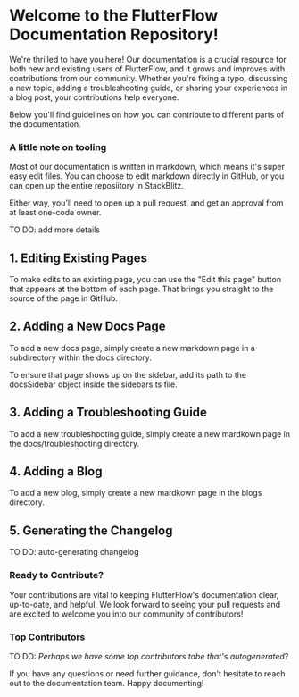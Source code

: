 
# Welcome to the FlutterFlow Documentation Repository!
We're thrilled to have you here! Our documentation is a crucial resource for both new and existing users of FlutterFlow, and it grows and improves with contributions from our community. Whether you're fixing a typo, discussing a new topic, adding a troubleshooting guide, or sharing your experiences in a blog post, your contributions help everyone.

Below you'll find guidelines on how you can contribute to different parts of the documentation.

### A little note on tooling
Most of our documentation is written in markdown, which means it's super easy edit files. 
You can choose to edit markdown directly in GitHub, or you can open up the entire reposiitory in StackBlitz.

Either way, you'll need to open up a pull request, and get an approval from at least one-code owner. 

TO DO: add more details

## 1. Editing Existing Pages
To make edits to an existing page, you can use the "Edit this page" button that appears at the bottom of each page. 
That brings you straight to the source of the page in GitHub.

## 2. Adding a New Docs Page
To add a new docs page, simply create a new markdown page in a subdirectory within the docs directory. 

To ensure that page shows up on the sidebar, add its path to the docsSidebar object inside the sidebars.ts file.

## 3. Adding a Troubleshooting Guide
To add a new troubleshooting guide, simply create a new mardkown page in the docs/troubleshooting directory. 

## 4. Adding a Blog
To add a new blog, simply create a new mardkown page in the blogs directory. 

## 5. Generating the Changelog
TO DO: auto-generating changelog

### Ready to Contribute?
Your contributions are vital to keeping FlutterFlow's documentation clear, up-to-date, and helpful. We look forward to seeing your pull requests and are excited to welcome you into our community of contributors!

### Top Contributors

TO DO: *Perhaps we have some top contributors tabe that's autogenerated*? 

If you have any questions or need further guidance, don't hesitate to reach out to the documentation team. Happy documenting!
